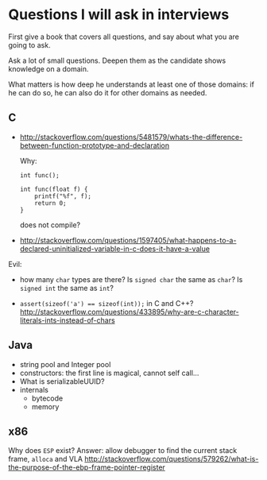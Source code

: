 # Questions I will ask in interviews

First give a book that covers all questions, and say about what you are going to ask.

Ask a lot of small questions. Deepen them as the candidate shows knowledge on a domain.

What matters is how deep he understands at least one of those domains: if he can do so, he can also do it for other domains as needed.

## C

-   <http://stackoverflow.com/questions/5481579/whats-the-difference-between-function-prototype-and-declaration>

    Why:

        int func();

        int func(float f) {
            printf("%f", f);
            return 0;
        }

    does not compile?

-   <http://stackoverflow.com/questions/1597405/what-happens-to-a-declared-uninitialized-variable-in-c-does-it-have-a-value>

Evil:

-   how many `char` types are there? Is `signed char` the same as `char`? Is `signed int` the same as `int`?

-   `assert(sizeof('a') == sizeof(int));` in C and C++? http://stackoverflow.com/questions/433895/why-are-c-character-literals-ints-instead-of-chars

## Java

- string pool and Integer pool
- constructors: the first line is magical, cannot self call...
- What is serializableUUID?
- internals
    - bytecode
    - memory

## x86

Why does `ESP` exist? Answer: allow debugger to find the current stack frame, `alloca` and VLA http://stackoverflow.com/questions/579262/what-is-the-purpose-of-the-ebp-frame-pointer-register
